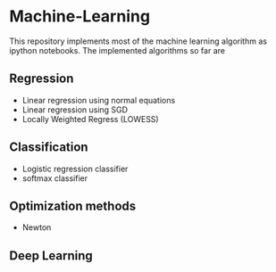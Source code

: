 # Machine-Learning

This repository implements most of the machine learning algorithm as ipython notebooks. The implemented algorithms so far are 

## Regression 
* Linear regression using normal equations
* Linear regression using SGD
* Locally Weighted Regress (LOWESS)

## Classification 
* Logistic regression classifier
* softmax classifier 

## Optimization methods 
* Newton

## Deep Learning
